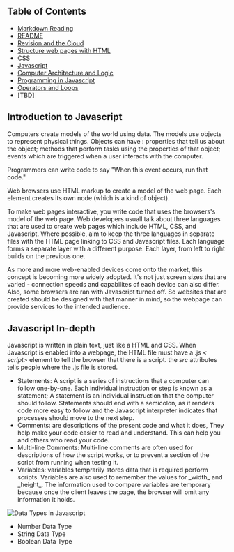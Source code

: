 ## Table of Contents

- [Markdown Reading](markdown.md)
- [README](README.md)
- [Revision and the Cloud](revisions-and-the-cloud.md)
- [Structure web pages with HTML](structurehtml.md)
- [CSS](css.md)
- [Javascript](js.md)
- [Computer Architecture and Logic](comparch.md)
- [Programming in Javascript](programmingjs.md)
- [Operators and Loops](oploop.md)
- [TBD]


## Introduction to Javascript

Computers create models of the world using data. The models use objects to represent physical things. Objects can have : properties that tell us about the object; methods that perform tasks using the properties of that object; events which are triggered when a user interacts with the computer.

Programmers can write code to say "When this event occurs, run that code."

Web browsers use HTML markup to create a model of the web page. Each element creates its own node (which is a kind of object).

To make web pages interactive, you write code that uses the browsers's model of the web page. Web developers usuall talk about three languages that are used to create web pages which include HTML, CSS, and Javascript. Where possible, aim to keep the three languages in separate files with the HTML page linking to CSS and Javascript files. Each language forms a separate layer with a different purpose. Each layer, from left to right builds on the previous one.

As more and more web-enabled devices come onto the market, this concept is becoming more widely adopted. It's not just screen sizes that are varied - connection speeds and capabilites of each device can also differ. Also, some browsers are ran with Javascript turned off. So websites that are created should be designed with that manner in mind, so the webpage can provide services to the intended audience.

## Javascript In-depth

Javascript is written in plain text, just like a HTML and CSS. When Javascript is enabled into a webpage, the HTML file must have a .js _< script>_ element to tell the browser that there is a script. the _src_ attributes tells people where the .js file is stored.

<ul>
    <li>Statements: A script is a series of instructions that a computer can follow one-by-one. Each individual instruction or step is known as a statement; A statement is an individual instruction that the computer should follow. Statements should end with a semicolon, as it renders code more easy to follow and the Javascript interpreter indicates that processes should move to the next step. </li>
    <li>Comments: are descriptions of the present code and what it does, They help make your code easier to read and understand. This can help you and others who read your code.</li>
    <li>Multi-line Comments: Multi-line comments are often used for descriptions of how the script works, or to prevent a section of the script from running when testing it.</li>
    <li>Variables: variables temprarily stores data that is required perform scripts. Variables are also used to remember the values for _width_ and _height_. The information used to compare variables are temporary because once the client leaves the page, the browser will omit any information it holds.</li>
</ul>

 ![Data Types in Javascript](https://external-content.duckduckgo.com/iu/?u=https%3A%2F%2Fwww.javatpoint.com%2Fimages%2Fjava-data-types.png&f=1&nofb=1)
 
<ul>
    <li> Number Data Type </li>
    <li> String Data Type </li>
    <li> Boolean Data Type </li>
</ul>

